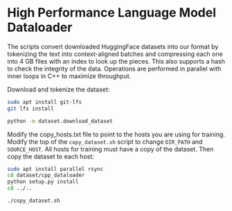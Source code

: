 # High Performance Language Model Dataloader

The scripts convert downloaded HuggingFace datasets into our format by tokenizing the text into context-aligned batches and compressing each one into 4 GB files with an index to look up the pieces.  This also supports a hash to check the integrity of the data.  Operations are performed in parallel with inner loops in C++ to maximize throughput.

Download and tokenize the dataset:

```bash
sudo apt install git-lfs
git lfs install

python -m dataset.download_dataset
```

Modify the copy_hosts.txt file to point to the hosts you are using for training.  Modify the top of the `copy_dataset.sh` script to change `DIR_PATH` and `SOURCE_HOST`.  All hosts for training must have a copy of the dataset.  Then copy the dataset to each host:

```bash
sudo apt install parallel rsync
cd dataset/cpp_dataloader
python setup.py install
cd ../..
```

```bash
./copy_dataset.sh
```
